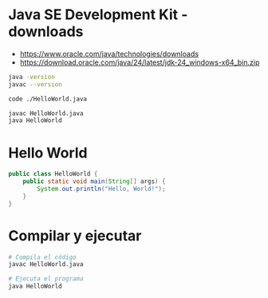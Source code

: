 # Java SE Development Kit - downloads

- https://www.oracle.com/java/technologies/downloads
- https://download.oracle.com/java/24/latest/jdk-24_windows-x64_bin.zip

```sh
java -version
javac --version

code ./HelloWorld.java

javac HelloWorld.java
java HelloWorld
```

# Hello World

```java
public class HelloWorld {
    public static void main(String[] args) {
        System.out.println("Hello, World!");
    }
}
```

# Compilar y ejecutar

```sh
# Compila el código
javac HelloWorld.java

# Ejecuta el programa
java HelloWorld
```
